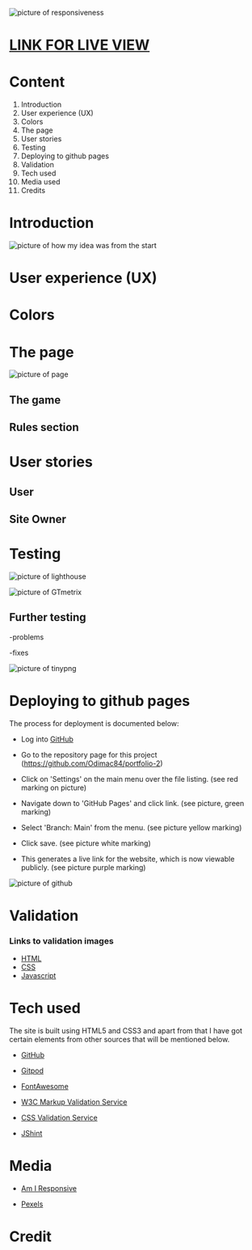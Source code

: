 ![picture of responsiveness]()


# [LINK FOR LIVE VIEW](https://odimac84.github.io/portfolio-2/)

# Content

1. Introduction
2. User experience (UX)
3. Colors
4. The page
5. User stories
6. Testing
7. Deploying to github pages
8. Validation
9. Tech used
10. Media used
11. Credits




# Introduction
![picture of how my idea was from the start](/assets/images/idea.jpg)


# User experience (UX)



# Colors #


# The page #


![picture of page](/assets/images/gamearea.jpg)



## The game ##



## Rules section ##


# User stories


## User ##


## Site Owner ##



# Testing



![picture of lighthouse](/assets/images/lighthouse.jpg)

![picture of GTmetrix](/assets/images/GTmetrix.jpg)

## Further testing 

-problems

-fixes

![picture of tinypng](/assets/images/tinypng.jpg)

# Deploying to github pages

The process for deployment is documented below:

- Log into [GitHub](https://www.github.com)

- Go to the repository page for this project (https://github.com/Odimac84/portfolio-2)

- Click on 'Settings' on the main menu over the file listing. (see red marking on picture)

- Navigate down to 'GitHub Pages' and click link. (see picture, green marking)

- Select 'Branch: Main' from the menu. (see picture yellow marking)

- Click save. (see picture white marking)

- This generates a live link for the website, which is now viewable publicly. (see picture purple marking)

![picture of github](/assets/images/github.jpg)


# Validation



### Links to validation images ###

- [HTML](/assets/images/HTML.jpg)
- [CSS](/assets/images/JigSaw.jpg)
- [Javascript](/assets/images/JSvalidation.jpg)


# Tech used

The site is built using HTML5 and CSS3 and apart from that I have got certain elements from other sources that will be mentioned below.

- [GitHub](https://www.github.com)
    
- [Gitpod](https://www.gitpod.io)
    
- [FontAwesome](https://fontawesome.com)
     
- [W3C Markup Validation Service](https://validator.w3.org)
    
- [CSS Validation Service](https://jigsaw.w3.org/css-validator)
    
- [JShint](https://jshint.com/)
    

# Media

- [Am I Responsive](http://ami.responsivedesign.is/)
    
- [Pexels](https://www.pexels.com/)
    

# Credit

